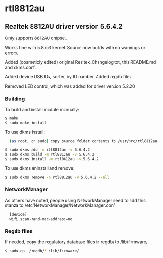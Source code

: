 # rtl8812au

## Realtek 8812AU driver version 5.6.4.2

Only supports 8812AU chipset.

Works fine with 5.8.rc3 kernel. Source now builds with no warnings or errors.

Added (cosmeticly edited) original Realtek_Changelog.txt, this README.md and dkms.conf.

Added device USB IDs, sorted by ID number.
Added regdb files.

Removed LED control, which was added for driver version 5.2.20

### Building

To build and install module manually:
```sh
$ make
$ sudo make install
```

To use dkms install:

```sh
  (as root, or sudo) copy source folder contents to /usr/src/rtl8812au-5.6.4.2
```

```sh
$ sudo dkms add -m rtl8812au -v 5.6.4.2
$ sudo dkms build -m rtl8812au -v 5.6.4.2
$ sudo dkms install -m rtl8812au -v 5.6.4.2
```

To use dkms uninstall and remove:

```sh
$ sudo dkms remove -m rtl8812au -v 5.6.4.2 --all
```

### NetworkManager

As others have noted, people using NetworkManager need to add this stanza to /etc/NetworkManager/NetworkManager.conf

```sh
  [device]
  wifi.scan-rand-mac-address=no
```

### Regdb files

If needed, copy the regulatory database files in regdb/ to /lib/firmware/

```sh
$ sudo cp ./regdb/* /lib/firmware/
```
